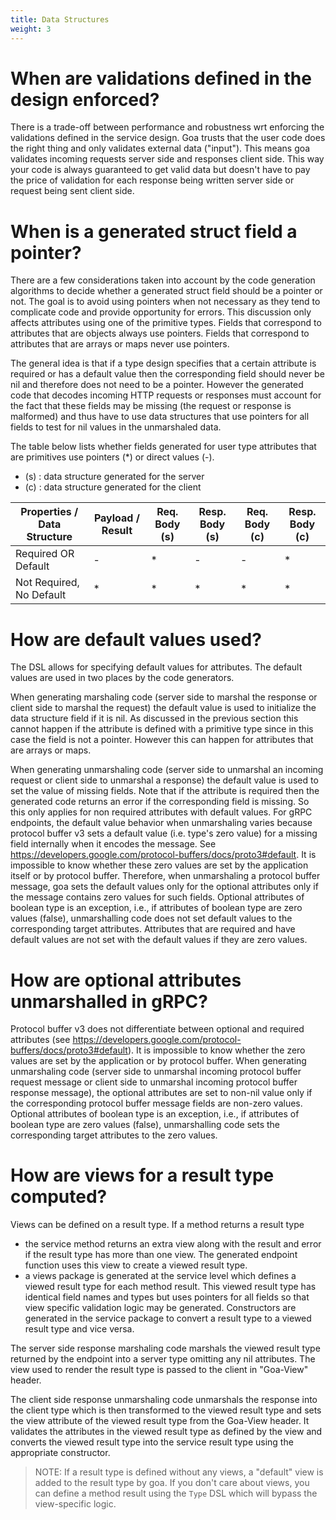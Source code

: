 ```yaml
---
title: Data Structures
weight: 3
---
```


# When are validations defined in the design enforced?

There is a trade-off between performance and robustness wrt enforcing the validations
defined in the service design. Goa trusts that the user code does the right thing
and only validates external data ("input"). This means goa validates incoming
requests server side and responses client side. This way your code is always
guaranteed to get valid data but doesn't have to pay the price of validation
for each response being written server side or request being sent client side.

# When is a generated struct field a pointer?

There are a few considerations taken into account by the code generation
algorithms to decide whether a generated struct field should be a pointer or
not. The goal is to avoid using pointers when not necessary as they tend to
complicate code and provide opportunity for errors. This discussion only affects
attributes using one of the primitive types. Fields that correspond to
attributes that are objects always use pointers. Fields that correspond to
attributes that are arrays or maps never use pointers.

The general idea is that if a type design specifies that a certain attribute is
required or has a default value then the corresponding field should never be nil
and therefore does not need to be a pointer. However the generated code that
decodes incoming HTTP requests or responses must account for the fact that these
fields may be missing (the request or response is malformed) and thus have to
use data structures that use pointers for all fields to test for nil values in
the unmarshaled data.

The table below lists whether fields generated for user type attributes that are
primitives use pointers (\*) or direct values (-).

* (s) : data structure generated for the server
* (c) : data structure generated for the client

| Properties / Data Structure | Payload / Result | Req. Body (s) | Resp. Body (s) | Req. Body (c) | Resp. Body (c) |
------------------------------|------------------|---------------|----------------|---------------|----------------|
| Required OR Default         | -                | *             | -              | -             | *              |
| Not Required, No Default    | *                | *             | *              | *             | *              |

# How are default values used?

The DSL allows for specifying default values for attributes. The default values
are used in two places by the code generators.

When generating marshaling code (server side to marshal the response or client
side to marshal the request) the default value is used to initialize the data
structure field if it is nil. As discussed in the previous section this cannot
happen if the attribute is defined with a primitive type since in this case the
field is not a pointer. However this can happen for attributes that are arrays
or maps.

When generating unmarshaling code (server side to unmarshal an incoming request
or client side to unmarshal a response) the default value is used to set the
value of missing fields. Note that if the attribute is required then the
generated code returns an error if the corresponding field is missing. So this
only applies for non required attributes with default values. For gRPC
endpoints, the default value behavior when unmarshaling varies because protocol
buffer v3 sets a default value (i.e. type's zero value) for a missing field
internally when it encodes the message. See https://developers.google.com/protocol-buffers/docs/proto3#default.
It is impossible to know whether these zero values are set by the application
itself or by protocol buffer. Therefore, when unmarshaling a protocol buffer
message, goa sets the default values only for the optional attributes only if
the message contains zero values for such fields. Optional attributes of boolean
type is an exception, i.e., if attributes of boolean type are zero values
(false), unmarshalling code does not set default values to the corresponding
target attributes. Attributes that are required and have default values are not
set with the default values if they are zero values.

# How are optional attributes unmarshalled in gRPC?

Protocol buffer v3 does not differentiate between optional and required
attributes (see https://developers.google.com/protocol-buffers/docs/proto3#default).
It is impossible to know whether the zero values are set by the application or
by protocol buffer. When generating unmarshaling code (server side to unmarshal
incoming protocol buffer request message or client side to unmarshal incoming
protocol buffer response message), the optional attributes are set to non-nil
value only if the corresponding protocol buffer message fields are non-zero
values. Optional attributes of boolean type is an exception, i.e., if attributes
of boolean type are zero values (false), unmarshalling code sets the
corresponding target attributes to the zero values.

# How are views for a result type computed?

Views can be defined on a result type. If a method returns a result type
* the service method returns an extra view along with the result and error if
  the result type has more than one view. The generated endpoint function uses
  this view to create a viewed result type.
* a views package is generated at the service level which defines a viewed
  result type for each method result. This viewed result type has identical
  field names and types but uses pointers for all fields so that view specific
  validation logic may be generated. Constructors are generated in the service
  package to convert a result type to a viewed result type and vice versa.

The server side response marshaling code marshals the viewed result type
returned by the endpoint into a server type omitting any nil attributes.
The view used to render the result type is passed to the client in "Goa-View"
header.

The client side response unmarshaling code unmarshals the response into the
client type which is then transformed to the viewed result type and sets the
view attribute of the viewed result type from the Goa-View header. It validates
the attributes in the viewed result type as defined by the view and converts
the viewed result type into the service result type using the appropriate
constructor.

>NOTE: If a result type is defined without any views, a "default" view is added
>to the result type by goa. If you don't care about views, you can define a
>method result using the `Type` DSL which will bypass the view-specific logic.
